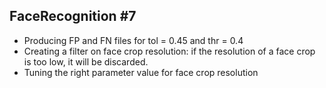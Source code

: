 ## FaceRecognition #7

- Producing FP and FN files for tol = 0.45 and thr = 0.4
- Creating a filter on face crop resolution: if the resolution of a face crop is too low, it will be discarded.
- Tuning the right parameter value for face crop resolution

